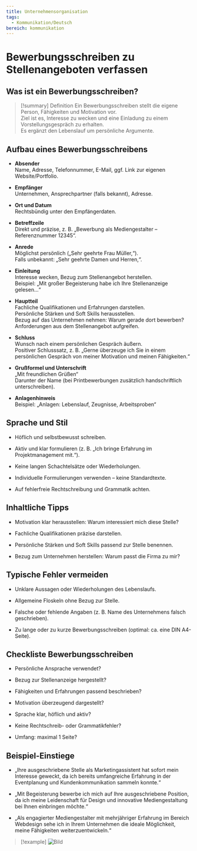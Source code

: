 ```yaml
---
title: Unternehmensorganisation
tags:
  - Kommunikation/Deutsch
bereich: kommunikation
---
```

# Bewerbungsschreiben zu Stellenangeboten verfassen

## Was ist ein Bewerbungsschreiben?

>[!summary] Definition
>Ein Bewerbungsschreiben stellt die eigene Person, Fähigkeiten und Motivation vor.  
Ziel ist es, Interesse zu wecken und eine Einladung zu einem Vorstellungsgespräch zu erhalten.  
Es ergänzt den Lebenslauf um persönliche Argumente.

## Aufbau eines Bewerbungsschreibens

- **Absender**  
    Name, Adresse, Telefonnummer, E-Mail, ggf. Link zur eigenen Website/Portfolio.
    
- **Empfänger**  
    Unternehmen, Ansprechpartner (falls bekannt), Adresse.
    
- **Ort und Datum**  
    Rechtsbündig unter den Empfängerdaten.
    
- **Betreffzeile**  
    Direkt und präzise, z. B. „Bewerbung als Mediengestalter – Referenznummer 12345“.
    
- **Anrede**  
    Möglichst persönlich („Sehr geehrte Frau Müller,“).  
    Falls unbekannt: „Sehr geehrte Damen und Herren,“.
    
- **Einleitung**  
    Interesse wecken, Bezug zum Stellenangebot herstellen.  
    Beispiel: „Mit großer Begeisterung habe ich Ihre Stellenanzeige gelesen…“
    
- **Hauptteil**  
    Fachliche Qualifikationen und Erfahrungen darstellen.  
    Persönliche Stärken und Soft Skills herausstellen.  
    Bezug auf das Unternehmen nehmen: Warum gerade dort bewerben?  
    Anforderungen aus dem Stellenangebot aufgreifen.
    
- **Schluss**  
    Wunsch nach einem persönlichen Gespräch äußern.  
    Positiver Schlusssatz, z. B. „Gerne überzeuge ich Sie in einem persönlichen Gespräch von meiner Motivation und meinen Fähigkeiten.“
    
- **Grußformel und Unterschrift**  
    „Mit freundlichen Grüßen“  
    Darunter der Name (bei Printbewerbungen zusätzlich handschriftlich unterschreiben).
    
- **Anlagenhinweis**  
    Beispiel: „Anlagen: Lebenslauf, Zeugnisse, Arbeitsproben“
    

## Sprache und Stil

- Höflich und selbstbewusst schreiben.
    
- Aktiv und klar formulieren (z. B. „Ich bringe Erfahrung im Projektmanagement mit.“).
    
- Keine langen Schachtelsätze oder Wiederholungen.
    
- Individuelle Formulierungen verwenden – keine Standardtexte.
    
- Auf fehlerfreie Rechtschreibung und Grammatik achten.
    

## Inhaltliche Tipps

- Motivation klar herausstellen: Warum interessiert mich diese Stelle?
    
- Fachliche Qualifikationen präzise darstellen.
    
- Persönliche Stärken und Soft Skills passend zur Stelle benennen.
    
- Bezug zum Unternehmen herstellen: Warum passt die Firma zu mir?
    

## Typische Fehler vermeiden

- Unklare Aussagen oder Wiederholungen des Lebenslaufs.
    
- Allgemeine Floskeln ohne Bezug zur Stelle.
    
- Falsche oder fehlende Angaben (z. B. Name des Unternehmens falsch geschrieben).
    
- Zu lange oder zu kurze Bewerbungsschreiben (optimal: ca. eine DIN A4-Seite).
    

## Checkliste Bewerbungsschreiben

- Persönliche Ansprache verwendet?
    
- Bezug zur Stellenanzeige hergestellt?
    
- Fähigkeiten und Erfahrungen passend beschrieben?
    
- Motivation überzeugend dargestellt?
    
- Sprache klar, höflich und aktiv?
    
- Keine Rechtschreib- oder Grammatikfehler?
    
- Umfang: maximal 1 Seite?
    

## Beispiel-Einstiege

- „Ihre ausgeschriebene Stelle als Marketingassistent hat sofort mein Interesse geweckt, da ich bereits umfangreiche Erfahrung in der Eventplanung und Kundenkommunikation sammeln konnte.“
    
- „Mit Begeisterung bewerbe ich mich auf Ihre ausgeschriebene Position, da ich meine Leidenschaft für Design und innovative Mediengestaltung bei Ihnen einbringen möchte.“
    
- „Als engagierter Mediengestalter mit mehrjähriger Erfahrung im Bereich Webdesign sehe ich in Ihrem Unternehmen die ideale Möglichkeit, meine Fähigkeiten weiterzuentwickeln.“
    

>[!example] ![Bild](https://job-guru.de/wp-content/uploads/krankenschwester-bewerbungsanschreiben.jpg)
